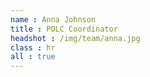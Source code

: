 ```yaml
---
name : Anna Johnson
title : POLC Coordinator
headshot : /img/team/anna.jpg
class : hr
all : true
---
```


